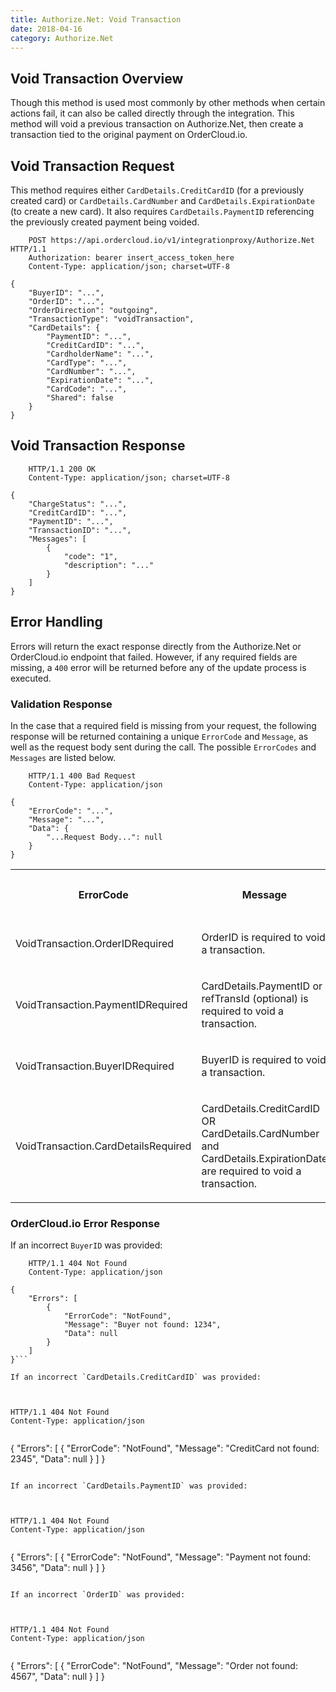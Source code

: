 ```yaml
---
title: Authorize.Net: Void Transaction
date: 2018-04-16
category: Authorize.Net
---
```



##  Void Transaction Overview

Though this method is used most commonly by other methods when certain actions
fail, it can also be called directly through the integration. This method will
void a previous transaction on Authorize.Net, then create a transaction tied
to the original payment on OrderCloud.io.

##  Void Transaction Request

This method requires either `CardDetails.CreditCardID` (for a previously created card) or `CardDetails.CardNumber` and `CardDetails.ExpirationDate` (to create a new card). It also requires `CardDetails.PaymentID` referencing the previously created payment being voided.



```
    POST https://api.ordercloud.io/v1/integrationproxy/Authorize.Net HTTP/1.1
    Authorization: bearer insert_access_token_here
    Content-Type: application/json; charset=UTF-8
```

```    
{
    "BuyerID": "...",
    "OrderID": "...",
    "OrderDirection": "outgoing",
    "TransactionType": "voidTransaction",
    "CardDetails": {
        "PaymentID": "...",
        "CreditCardID": "...",
        "CardholderName": "...",
        "CardType": "...",
        "CardNumber": "...",
        "ExpirationDate": "...",
        "CardCode": "...",
        "Shared": false
    }
}
```

##  Void Transaction Response



```
    HTTP/1.1 200 OK
    Content-Type: application/json; charset=UTF-8
```

```
{
    "ChargeStatus": "...",
    "CreditCardID": "...",
    "PaymentID": "...",
    "TransactionID": "...",
    "Messages": [
        {
            "code": "1",
            "description": "..."
        }
    ]
}
```

##  Error Handling

Errors will return the exact response directly from the Authorize.Net or
OrderCloud.io endpoint that failed. However, if any required fields are
missing, a `400` error will be returned before any of the update process is
executed.

### Validation Response

In the case that a required field is missing from your request, the following
response will be returned containing a unique `ErrorCode` and `Message`, as well as the request body sent during the call. The possible `ErrorCodes` and `Messages` are listed below.



```
    HTTP/1.1 400 Bad Request
    Content-Type: application/json
```

```
{
    "ErrorCode": "...",
    "Message": "...",
    "Data": {
        "...Request Body...": null
    }
}
```

  
<table>  
<tr>  
<th>

ErrorCode

</th>  
<th>

Message

</th>  
<th>

Status Code

</th> </tr>  
<tr>  
<td>

VoidTransaction.OrderIDRequired

</td>  
<td>

OrderID is required to void a transaction.

</td>  
<td>

400

</td> </tr>  
<tr>  
<td>

VoidTransaction.PaymentIDRequired

</td>  
<td>

CardDetails.PaymentID or refTransId (optional) is required to void a
transaction.

</td>  
<td>

400

</td> </tr>  
<tr>  
<td>

VoidTransaction.BuyerIDRequired

</td>  
<td>

BuyerID is required to void a transaction.

</td>  
<td>

400

</td> </tr>  
<tr>  
<td>

VoidTransaction.CardDetailsRequired

</td>  
<td>

CardDetails.CreditCardID OR CardDetails.CardNumber and
CardDetails.ExpirationDate are required to void a transaction.

</td>  
<td>

400

</td> </tr> </table>



### OrderCloud.io Error Response

If an incorrect `BuyerID` was provided:



``` 
    HTTP/1.1 404 Not Found
    Content-Type: application/json
```
```    
{
    "Errors": [
        {
            "ErrorCode": "NotFound",
            "Message": "Buyer not found: 1234",
            "Data": null
        }
    ]
}```

If an incorrect `CardDetails.CreditCardID` was provided:



```
    HTTP/1.1 404 Not Found
    Content-Type: application/json
```

```    
{
    "Errors": [
        {
            "ErrorCode": "NotFound",
            "Message": "CreditCard not found: 2345",
            "Data": null
        }
    ]
}
```

If an incorrect `CardDetails.PaymentID` was provided:



```
    HTTP/1.1 404 Not Found
    Content-Type: application/json
```

```    
{
    "Errors": [
        {
            "ErrorCode": "NotFound",
            "Message": "Payment not found: 3456",
            "Data": null
        }
    ]
}
```

If an incorrect `OrderID` was provided:



```
    HTTP/1.1 404 Not Found
    Content-Type: application/json
```

```    
{
    "Errors": [
        {
            "ErrorCode": "NotFound",
            "Message": "Order not found: 4567",
            "Data": null
        }
    ]
}
```

